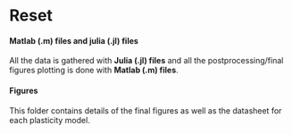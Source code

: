 # Reset 

#### Matlab (.m) files and julia (.jl) files

All the data is gathered with **Julia (.jl) files** and all the postprocessing/final figures plotting is done with **Matlab (.m) files**.

#### Figures

This folder contains details of the final figures as well as the datasheet for each plasticity model.

